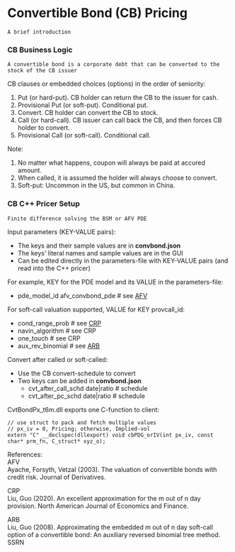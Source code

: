 # Convertible Bond (CB) Pricing
	A brief introduction
	
### CB Business Logic
	A convertible bond is a corporate debt that can be converted to the stock of the CB issuer

CB clauses or embedded choices (options) in the order of seniority:
1. Put (or hard-put). CB holder can return the CB to the issuer for cash.
2. Provisional Put (or soft-put). Conditional put.
3. Convert. CB holder can convert the CB to stock.
4. Call (or hard-call). CB issuer can call back the CB, and then forces CB holder to convert.
5. Provisional Call (or soft-call). Conditional call.

Note:
1. No matter what happens, coupon will always be paid at accured amount.
2. When called, it is assumed the holder will always choose to convert.
3. Soft-put: Uncommon in the US, but common in China.

### CB C++ Pricer Setup
	Finite difference solving the BSM or AFV PDE

Input parameters (KEY-VALUE pairs):
- The keys and their sample values are in **convbond.json**
- The keys' literal names and sample values are in the GUI
- Can be edited directly in the parameters-file with KEY-VALUE pairs (and read into the C++ pricer)

For example, KEY for the PDE model and its VALUE in the parameters-file:
- pde_model_id	afv_convbond_pde	# see [AFV](#afv)

For soft-call valuation supported, VALUE for KEY provcall_id:
- cond_range_prob	# see [CRP](#crp)
- navin_algorithm	# see CRP
- one_touch			# see CRP
- aux_rev_binomial	# see [ARB](#arb)

Convert after called or soft-called:
- Use the CB convert-schedule to convert
- Two keys can be added in **convbond.json**
  - cvt_after_call_schd		date|ratio   # schedule
  - cvt_after_pc_schd		date|ratio   # schedule


CvtBondPx_t6m.dll exports one C-function to client:
```
// use struct to pack and fetch multiple values
// px_iv = 0, Pricing; otherwise, Implied-vol
extern "C" __declspec(dllexport) void cbPDG_orIV(int px_iv, const char* prm_fn, C_struct* xyz_o);
```

References:\
<a name="afv"></a>AFV\
Ayache, Forsyth, Vetzal (2003). The valuation of convertible bonds with credit risk. Journal of Derivatives.

<a name="crp"></a>CRP\
Liu, Guo (2020). An excellent approximation for the m out of n day provision. North American Journal of Economics and Finance.

<a name="arb"></a>ARB\
Liu, Guo (2008). Approximating the embedded m out of n day soft-call option of a convertible bond: An auxiliary reversed binomial tree method. SSRN


